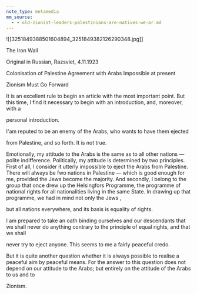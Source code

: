 ```yaml
---
note_type: metamedia
mm_source:
  - - old-zionist-leaders-palestinians-are-natives-we-ar.md
---
```


![[3251849388501604894_3251849382126290348.jpg]]

The Iron Wall

Original in Russian, Razsviet, 4.11.1923

Colonisation of Palestine
Agreement with Arabs Impossible at present

Zionism Must Go Forward

It is an excellent rule to begin an article with the most important point. But
this time, I find it necessary to begin with an introduction, and, moreover, with a

personal introduction.

I'am reputed to be an enemy of the Arabs, who wants to have them ejected

from Palestine, and so forth. It is not true.

Emotionally, my attitude to the Arabs is the same as to all other nations —
polite indifference. Politically, my attitude is determined by two principles. First of
all, I consider it utterly impossible to eject the Arabs from Palestine. There will
always be fwo nations in Palestine — which is good enough for me, provided the Jews
become the majority. And secondly, I belong to the group that once drew up the
Helsingfors Programme, the programme of national rights for all nationalities living
in the same State. In drawing up that programme, we had in mind not only the Jews ,

but all nations everywhere, and its basis is equality of rights.

I am prepared to take an oath binding ourselves and our descendants that we
shall never do anything contrary to the principle of equal rights, and that we shall

never try to eject anyone. This seems to me a fairly peaceful credo.

But it is quite another question whether it is always possible to realise a
peaceful aim by peaceful means. For the answer to this question does not depend on
our attitude to the Arabs; but entirely on the attitude of the Arabs to us and to

Zionism.

